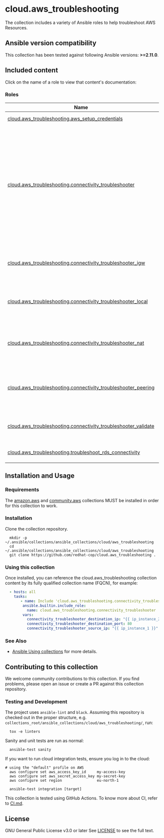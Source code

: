 # cloud.aws_troubleshooting
The collection includes a variety of Ansible roles to help troubleshoot AWS Resources.

<!--start requires_ansible-->
## Ansible version compatibility

This collection has been tested against following Ansible versions: **>=2.11.0**.

## Included content

Click on the name of a role to view that content's documentation:

<!--start collection content-->
### Roles
Name | Description
--- | ---
[cloud.aws_troubleshooting.aws_setup_credentials](https://github.com/redhat-cop/cloud.aws_troubleshooting/blob/main/roles/aws_setup_credentials/README.md)|A role to define credentials for aws modules.
[cloud.aws_troubleshooting.connectivity_troubleshooter](https://github.com/redhat-cop/cloud.aws_troubleshooting/blob/main/roles/awsconfig_detach_and_delete_internet_gateway/README.md)|A role to troubleshoot connectivity issues between the following: a) AWS resources within an Amazon Virtual Private Cloud (Amazon VPC); b) AWS resources in different Amazon VPCs within the same AWS Region that are connected using VPC peering; c) AWS resources in an Amazon VPC and an internet resource using an internet gateway; d) AWS resources in an Amazon VPC and an internet resource using a network address translation (NAT) gateway.
[cloud.aws_troubleshooting.connectivity_troubleshooter_igw](https://github.com/redhat-cop/cloud.aws_troubleshooting/blob/main/roles/awsconfig_multiregion_cloudtrail/README.md)|A role to troubleshoot connectivity issues between AWS resources in an Amazon VPC and an internet resource using an internet gateway.
[cloud.aws_troubleshooting.connectivity_troubleshooter_local](https://github.com/redhat-cop/cloud.aws_troubleshooting/blob/main/roles/awsconfig_multiregion_cloudtrail/README.md)|A role to troubleshoot connectivity issues between AWS resources within an Amazon Virtual Private Cloud (Amazon VPC).
[cloud.aws_troubleshooting.connectivity_troubleshooter_nat](https://github.com/redhat-cop/cloud.aws_troubleshooting/blob/main/roles/awsconfig_multiregion_cloudtrail/README.md)|A role to troubleshoot connectivity issues between AWS resources in an Amazon VPC and an internet resource using a network address translation (NAT) gateway.
[cloud.aws_troubleshooting.connectivity_troubleshooter_peering](https://github.com/redhat-cop/cloud.aws_troubleshooting/blob/main/roles/awsconfig_multiregion_cloudtrail/README.md)|A role to troubleshoot connectivity issues between AWS resources in different Amazon VPCs within the same AWS Region that are connected using VPC peering.
[cloud.aws_troubleshooting.connectivity_troubleshooter_validate](https://github.com/redhat-cop/cloud.aws_troubleshooting/blob/main/roles/awsconfig_multiregion_cloudtrail/README.md)|A role to validate input parameters for troubleshoot_connectivity_* roles and return connection next hop.
[cloud.aws_troubleshooting.troubleshoot_rds_connectivity](https://github.com/redhat-cop/cloud.aws_troubleshooting/blob/main/roles/troubleshoot_rds_connectivity/README.md)|A role to troubleshoot RDS connectivity from an EC2 instance.

<!--end collection content-->

## Installation and Usage

### Requirements

The [amazon.aws](https://github.com/ansible-collections/amazon.aws) and [community.aws](https://github.com/ansible-collections/amazon.aws) collections MUST be installed in order for this collection to work.


### Installation
Clone the collection repository.

```shell
  mkdir -p ~/.ansible/collections/ansible_collections/cloud/aws_troubleshooting
  cd ~/.ansible/collections/ansible_collections/cloud/aws_troubleshooting
  git clone https://github.com/redhat-cop/cloud.aws_troubleshooting .
```

### Using this collection

Once installed, you can reference the cloud.aws_troubleshooting collection content by its fully qualified collection name (FQCN), for example:

```yaml
  - hosts: all
    tasks:
       - name: Include 'cloud.aws_troubleshooting.connectivity_troubleshooter' role
        ansible.builtin.include_role:
          name: cloud.aws_troubleshooting.connectivity_troubleshooter
        vars:
          connectivity_troubleshooter_destination_ip: "{{ ip_instance_2 }}"
          connectivity_troubleshooter_destination_port: 80
          connectivity_troubleshooter_source_ip: "{{ ip_instance_1 }}"
```

### See Also

* [Ansible Using collections](https://docs.ansible.com/ansible/latest/user_guide/collections_using.html) for more details.


## Contributing to this collection

We welcome community contributions to this collection. If you find problems, please open an issue or create a PR against this collection repository.

### Testing and Development

The project uses `ansible-lint` and `black`.
Assuming this repository is checked out in the proper structure,
e.g. `collections_root/ansible_collections/cloud/aws_troubleshooting/`, run:

```shell
  tox -e linters
```

Sanity and unit tests are run as normal:

```shell
  ansible-test sanity
```

If you want to run cloud integration tests, ensure you log in to the cloud:

```shell
# using the "default" profile on AWS
  aws configure set aws_access_key_id     my-access-key
  aws configure set aws_secret_access_key my-secret-key
  aws configure set region                eu-north-1

  ansible-test integration [target]
```

This collection is tested using GitHub Actions. To know more about CI, refer to [CI.md](https://github.com/https://github.com/redhat-cop/cloud.aws_troubleshooting/blob/main/CI.md).

## License
GNU General Public License v3.0 or later
See [LICENSE](https://github.com/redhat-cop/cloud.aws_troubleshooting/blob/main/LICENSE) to see the full text.
